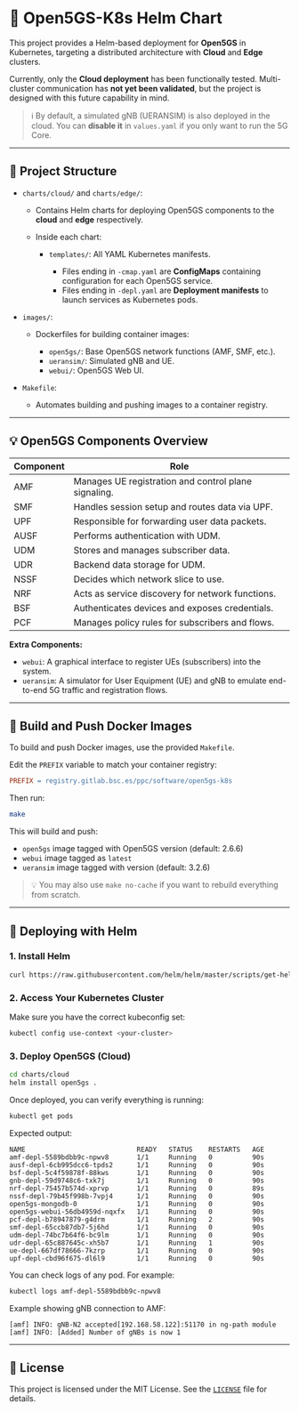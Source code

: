 # 🌌 Open5GS-K8s Helm Chart

This project provides a Helm-based deployment for **Open5GS** in Kubernetes, targeting a distributed architecture with **Cloud** and **Edge** clusters.

Currently, only the **Cloud deployment** has been functionally tested. Multi-cluster communication has **not yet been validated**, but the project is designed with this future capability in mind.

> ℹ️ By default, a simulated gNB (UERANSIM) is also deployed in the cloud. You can **disable it** in `values.yaml` if you only want to run the 5G Core.

---

## 📂 Project Structure

* `charts/cloud/` and `charts/edge/`:

  * Contains Helm charts for deploying Open5GS components to the **cloud** and **edge** respectively.
  * Inside each chart:

    * `templates/`: All YAML Kubernetes manifests.

      * Files ending in `-cmap.yaml` are **ConfigMaps** containing configuration for each Open5GS service.
      * Files ending in `-depl.yaml` are **Deployment manifests** to launch services as Kubernetes pods.

* `images/`:

  * Dockerfiles for building container images:

    * `open5gs/`: Base Open5GS network functions (AMF, SMF, etc.).
    * `ueransim/`: Simulated gNB and UE.
    * `webui/`: Open5GS Web UI.

* `Makefile`:

  * Automates building and pushing images to a container registry.

---

## 💡 Open5GS Components Overview

| Component | Role                                                 |
| --------- | ---------------------------------------------------- |
| AMF       | Manages UE registration and control plane signaling. |
| SMF       | Handles session setup and routes data via UPF.       |
| UPF       | Responsible for forwarding user data packets.        |
| AUSF      | Performs authentication with UDM.                    |
| UDM       | Stores and manages subscriber data.                  |
| UDR       | Backend data storage for UDM.                        |
| NSSF      | Decides which network slice to use.                  |
| NRF       | Acts as service discovery for network functions.     |
| BSF       | Authenticates devices and exposes credentials.       |
| PCF       | Manages policy rules for subscribers and flows.      |

**Extra Components:**

* `webui`: A graphical interface to register UEs (subscribers) into the system.
* `ueransim`: A simulator for User Equipment (UE) and gNB to emulate end-to-end 5G traffic and registration flows.

---

## 🔧 Build and Push Docker Images

To build and push Docker images, use the provided `Makefile`.

Edit the `PREFIX` variable to match your container registry:

```makefile
PREFIX = registry.gitlab.bsc.es/ppc/software/open5gs-k8s
```

Then run:

```bash
make
```

This will build and push:

* `open5gs` image tagged with Open5GS version (default: 2.6.6)
* `webui` image tagged as `latest`
* `ueransim` image tagged with version (default: 3.2.6)

> 💡 You may also use `make no-cache` if you want to rebuild everything from scratch.

---

## 🚀 Deploying with Helm

### 1. Install Helm

```bash
curl https://raw.githubusercontent.com/helm/helm/master/scripts/get-helm-3 | bash
```

### 2. Access Your Kubernetes Cluster

Make sure you have the correct kubeconfig set:

```bash
kubectl config use-context <your-cluster>
```

### 3. Deploy Open5GS (Cloud)

```bash
cd charts/cloud
helm install open5gs .
```

Once deployed, you can verify everything is running:

```bash
kubectl get pods
```

Expected output:

```
NAME                            READY   STATUS    RESTARTS   AGE
amf-depl-5589bdbb9c-npwv8       1/1     Running   0          90s
ausf-depl-6cb995dcc6-tpds2      1/1     Running   0          90s
bsf-depl-5c4f59878f-88kws       1/1     Running   0          90s
gnb-depl-59d9748c6-txk7j        1/1     Running   0          90s
nrf-depl-75457b574d-xprvp       1/1     Running   0          89s
nssf-depl-79b45f998b-7vpj4      1/1     Running   0          90s
open5gs-mongodb-0               1/1     Running   0          90s
open5gs-webui-56db4959d-nqxfx   1/1     Running   0          90s
pcf-depl-b78947879-g4drm        1/1     Running   2          90s
smf-depl-65ccb87db7-5j6hd       1/1     Running   0          90s
udm-depl-74bc7b64f6-bc9lm       1/1     Running   0          90s
udr-depl-65c887645c-xh5b7       1/1     Running   1          90s
ue-depl-667df78666-7kzrp        1/1     Running   0          90s
upf-depl-cbd96f675-dl6l9        1/1     Running   0          90s
```

You can check logs of any pod. For example:

```bash
kubectl logs amf-depl-5589bdbb9c-npwv8
```

Example showing gNB connection to AMF:

```
[amf] INFO: gNB-N2 accepted[192.168.58.122]:51170 in ng-path module
[amf] INFO: [Added] Number of gNBs is now 1
```

---

## 🔖 License

This project is licensed under the MIT License. See the [`LICENSE`](LICENSE) file for details.
